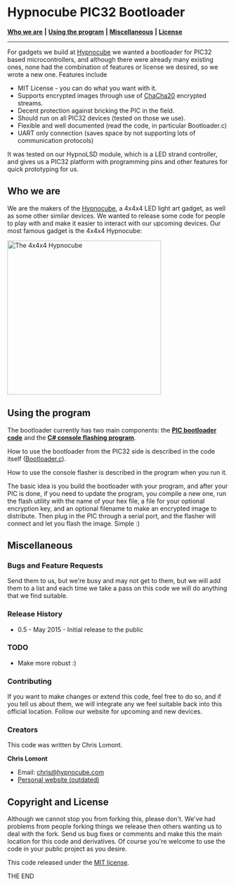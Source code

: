 # Hypnocube PIC32 Bootloader

[**Who we are**](#who-we-are) **|** 
[**Using the program**](#using-the-program) **|** 
[**Miscellaneous**](#miscellaneous) **|** 
[**License**](#copyright-and-license)

*******************************************************************************
For gadgets we build at [Hypnocube](http://hypnocube.com/) we wanted a bootloader for PIC32 based microcontrollers, and although there were already many existing ones, none had the combination of features or license we desired, so we wrote a new one. Features include

* MIT License - you can do what you want with it.
* Supports encrypted images through use of [ChaCha20](http://cr.yp.to/chacha.html) encrypted streams.
* Decent protection against bricking the PIC in the field.
* Should run on all PIC32 devices (tested on those we use).
* Flexible and well documented (read the code, in particular Bootloader.c)
* UART only connection (saves space by not supporting lots of communication protocols) 

It was tested on our HypnoLSD module, which is a LED strand controller, and gives us a PIC32 platform with programming pins and other features for quick prototyping for us. 

## Who we are

We are the makers of the [Hypnocube](http://hypnocube.com/), a 4x4x4 LED light art gadget, as well as some other similar devices. We wanted to release some code for people to play with and make it easier to interact with our upcoming devices. Our most famous gadget is the 4x4x4 Hypnocube:

<img src="http://hypnocube.com/wp-content/uploads/2011/10/IMG_0684.jpg" alt="The 4x4x4 Hypnocube" width="350">

## Using the program
The bootloader currently has two main components: the **[PIC bootloader code](BootLoader.X)** and the **[C# console flashing program](PICFlasher)**.

How to use the bootloader from the PIC32 side is described in the code itself ([Bootloader.c](BootLoader.X/BootLoader.c)).

How to use the console flasher is described in the program when you run it.

The basic idea is you build the bootloader with your program, and after your PIC is done, if you need to update the program, you compile a new one, run the flash utility with the name of your hex file, a file for your optional encryption key, and an optional filename to make an encrypted image to distribute. Then plug in the PIC through a serial port, and the flasher will connect and let you flash the image. Simple :)

## Miscellaneous

### Bugs and Feature Requests
Send them to us, but we're busy and may not get to them, but we will add them to a list and each time we take a pass on this code we will do anything that we find suitable.

### Release History
* 0.5 - May 2015 - Initial release to the public

### TODO
* Make more robust :) 
 

### Contributing

If you want to make changes or extend this code, feel free to do so, and if you tell us about them, we will integrate any we feel suitable back into this official location. Follow our website for upcoming and new devices.

### Creators

This code was written by Chris Lomont. 

**Chris Lomont**

- Email: [chris@hypnocube.com](mailto:chris@hypnocube.com)
- [Personal website (outdated)](http://www.lomont.org)

## Copyright and License

Although we cannot stop you from forking this, please don't. We've had problems from people forking things we release then others wanting us to deal with the fork. Send us bug fixes or comments and make this the main location for this code and derivatives. Of course you're welcome to use the code in your public project as you desire.  

This code released under the [MIT license](LICENSE).

THE END
